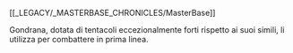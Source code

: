 [[_LEGACY/_MASTERBASE_CHRONICLES/MasterBase]]

Gondrana, dotata di tentacoli eccezionalmente forti rispetto ai suoi simili, li utilizza per combattere in prima linea.
